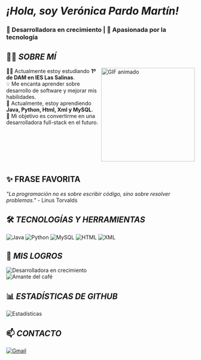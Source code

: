# <i>¡Hola, soy Verónica Pardo Martín!</i> 
### 🌱 Desarrolladora en crecimiento | 🚀 Apasionada por la tecnología  
## 👩‍💻 *SOBRE MÍ* 
<img src="https://media4.giphy.com/media/v1.Y2lkPTc5MGI3NjExbDBwM3lja3BtaXpvZGllem5rZzQwaWhzb3dyamZmZTNubjU4dDExNSZlcD12MV9pbnRlcm5hbF9naWZfYnlfaWQmY3Q9Zw/QDjpIL6oNCVZ4qzGs7/giphy.gif" alt="GIF animado" width="250" align="right">
👩‍🏫 Actualmente estoy estudiando <b>1º de DAM en IES Las Salinas</b>.
<br>💡 Me encanta aprender sobre desarrollo de software y mejorar mis habilidades.  
<br>🚀 Actualmente, estoy aprendiendo <b>Java, Python, Html, Xml y MySQL</b>.  
<br>🎯 Mi objetivo es convertirme en una desarrolladora full-stack en el futuro.  
<br>
<br>
<br>
<br>
<br>
<br>
<br>

## ✨ FRASE FAVORITA  
_"La programación no es sobre escribir código, sino sobre resolver problemas."_ - Linus Torvalds  

## 🛠️ *TECNOLOGÍAS Y HERRAMIENTAS*  
![Java](https://img.shields.io/badge/Java-%23ED8B00.svg?style=for-the-badge&logo=java&logoColor=white)  ![Python](https://img.shields.io/badge/Python-3776AB?style=for-the-badge&logo=python&logoColor=white)  ![MySQL](https://img.shields.io/badge/MySQL-%2300f.svg?style=for-the-badge&logo=mysql&logoColor=white) ![HTML](https://img.shields.io/badge/HTML-%23E34F26.svg?style=for-the-badge&logo=html5&logoColor=white) ![XML](https://img.shields.io/badge/XML-%23008080.svg?style=for-the-badge&logo=xml&logoColor=white)

## 🏅 *MIS LOGROS* 
![Desarrolladora en crecimiento](https://img.shields.io/badge/Desarrolladora-en%20crecimiento-blue?style=flat-square)  
![Amante del café](https://img.shields.io/badge/Amante%20del%20café-%E2%98%95-yellow?style=flat-square)

## 📊 *ESTADÍSTICAS DE GITHUB*  
![Estadísticas](https://github-readme-stats.vercel.app/api?username=tuusuario&show_icons=true&theme=dark)

## 📫 *CONTACTO*   
[![Gmail](https://img.shields.io/badge/Gmail-D14836?style=for-the-badge&logo=gmail&logoColor=white)](mailto:veronicapardo1705gmail.com)



